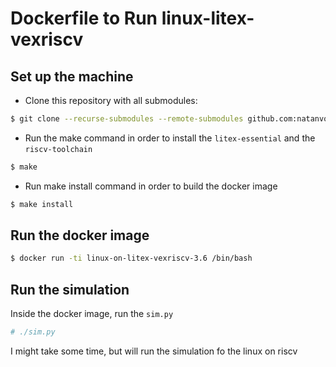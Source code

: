 # Dockerfile to Run linux-litex-vexriscv

## Set up the machine

- Clone this repository with all submodules:

```bash
$ git clone --recurse-submodules --remote-submodules github.com:natanvotre/dockerfile-linux-on-litex-vexriscv.git
```

- Run the make command in order to install the `litex-essential` and the `riscv-toolchain`

```bash
$ make
```

- Run make install command in order to build the docker image

```bash
$ make install
```

## Run the docker image

```bash
$ docker run -ti linux-on-litex-vexriscv-3.6 /bin/bash
```

## Run the simulation

Inside the docker image, run the `sim.py`

```bash
# ./sim.py
```

I might take some time, but will run the simulation fo the linux on riscv
